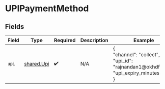 # UPIPaymentMethod


## Fields

| Field                                                                                | Type                                                                                 | Required                                                                             | Description                                                                          | Example                                                                              |
| ------------------------------------------------------------------------------------ | ------------------------------------------------------------------------------------ | ------------------------------------------------------------------------------------ | ------------------------------------------------------------------------------------ | ------------------------------------------------------------------------------------ |
| `upi`                                                                                | [shared.Upi](../../models/shared/upi.md)                                             | :heavy_check_mark:                                                                   | N/A                                                                                  | {<br/>"channel": "collect",<br/>"upi_id": "rajnandan1@okhdfcbak",<br/>"upi_expiry_minutes": 10<br/>} |